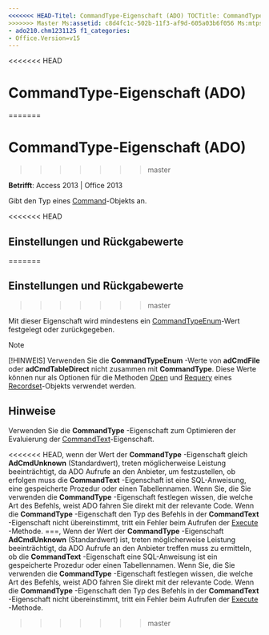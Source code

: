 ```yaml
---
<<<<<<< HEAD-Titel: CommandType-Eigenschaft (ADO) TOCTitle: CommandType-Eigenschaft (ADO) === Titel: CommandType-Eigenschaft (ADO) TOCTitle: CommandType-Eigenschaft (ADO)
>>>>>>> Master Ms:assetid: c8d4fc1c-502b-11f3-af9d-605a03b6f056 Ms:mtpsurl: https://msdn.microsoft.com/library/JJ249976(v=office.15) Ms:contentKeyID: 48547663 ms.date: 09/18/2015 Mtps_version: Office. 15 f1_keywords:
- ado210.chm1231125 f1_categories:
- Office.Version=v15
---
```


<<<<<<< HEAD
# <a name="commandtype-property-ado"></a>CommandType-Eigenschaft (ADO)
=======
# <a name="commandtype-property-ado"></a>CommandType-Eigenschaft (ADO)
>>>>>>> master


**Betrifft**: Access 2013 | Office 2013

Gibt den Typ eines [Command](command-object-ado.md)-Objekts an.

<<<<<<< HEAD
## <a name="settings-and-return-values"></a>Einstellungen und Rückgabewerte
=======
## <a name="settings-and-return-values"></a>Einstellungen und Rückgabewerte
>>>>>>> master

Mit dieser Eigenschaft wird mindestens ein [CommandTypeEnum](commandtypeenum.md)-Wert festgelegt oder zurückgegeben.

> [!NOTE]
> [!HINWEIS] Verwenden Sie die **CommandTypeEnum** -Werte von **adCmdFile** oder **adCmdTableDirect** nicht zusammen mit **CommandType**. Diese Werte können nur als Optionen für die Methoden [Open](open-method-ado-recordset.md) und [Requery](requery-method-ado.md) eines [Recordset](recordset-object-ado.md)-Objekts verwendet werden.


## <a name="remarks"></a>Hinweise

Verwenden Sie die **CommandType** -Eigenschaft zum Optimieren der Evaluierung der [CommandText](commandtext-property-ado.md)-Eigenschaft.

<<<<<<< HEAD, wenn der Wert der **CommandType** -Eigenschaft gleich **AdCmdUnknown** (Standardwert), treten möglicherweise Leistung beeinträchtigt, da ADO Aufrufe an den Anbieter, um festzustellen, ob erfolgen muss die **CommandText** -Eigenschaft ist eine SQL-Anweisung, eine gespeicherte Prozedur oder einen Tabellennamen. Wenn Sie, die Sie verwenden die **CommandType** -Eigenschaft festlegen wissen, die welche Art des Befehls, weist ADO fahren Sie direkt mit der relevante Code. Wenn die **CommandType** -Eigenschaft den Typ des Befehls in der **CommandText** -Eigenschaft nicht übereinstimmt, tritt ein Fehler beim Aufrufen der [Execute](https://msdn.microsoft.com/library/jj248785\(v=office.15\)) -Methode.
===, Wenn der Wert der **CommandType** -Eigenschaft **AdCmdUnknown** (Standardwert) ist, treten möglicherweise Leistung beeinträchtigt, da ADO Aufrufe an den Anbieter treffen muss zu ermitteln, ob die **CommandText** -Eigenschaft eine SQL-Anweisung ist ein gespeicherte Prozedur oder einen Tabellennamen. Wenn Sie, die Sie verwenden die **CommandType** -Eigenschaft festlegen wissen, die welche Art des Befehls, weist ADO fahren Sie direkt mit der relevante Code. Wenn die **CommandType** -Eigenschaft den Typ des Befehls in der **CommandText** -Eigenschaft nicht übereinstimmt, tritt ein Fehler beim Aufrufen der [Execute](https://docs.microsoft.com/office/vba/access/concepts/miscellaneous/execute-method-ado-command) -Methode.
>>>>>>> master

